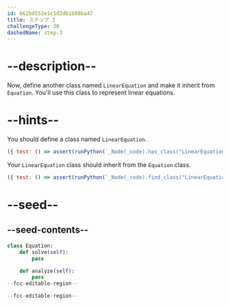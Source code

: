 ```yaml
---
id: 662bd552e1c1d2db1b88ba47
title: ステップ 3
challengeType: 20
dashedName: step-3
---
```


# --description--

Now, define another class named `LinearEquation` and make it inherit from `Equation`. You'll use this class to represent linear equations.

# --hints--

You should define a class named `LinearEquation`.

```js
({ test: () => assert(runPython(`_Node(_code).has_class("LinearEquation")`)) })
```

Your `LinearEquation` class should inherit from the `Equation` class.

```js
({ test: () => assert(runPython(`_Node(_code).find_class("LinearEquation").inherits_from("Equation")`)) })
```

# --seed--

## --seed-contents--

```py
class Equation:
    def solve(self):
        pass

    def analyze(self):
        pass
--fcc-editable-region--

--fcc-editable-region--
```
